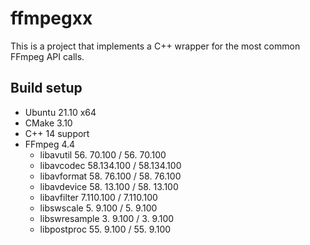 # ffmpegxx
This is a project that implements a C++ wrapper for the most common FFmpeg API calls.

## Build setup
* Ubuntu 21.10 x64
* CMake 3.10
* C++ 14 support
* FFmpeg 4.4
  - libavutil      56. 70.100 / 56. 70.100
  - libavcodec     58.134.100 / 58.134.100
  - libavformat    58. 76.100 / 58. 76.100
  - libavdevice    58. 13.100 / 58. 13.100
  - libavfilter     7.110.100 /  7.110.100
  - libswscale      5.  9.100 /  5.  9.100
  - libswresample   3.  9.100 /  3.  9.100
  - libpostproc    55.  9.100 / 55.  9.100
